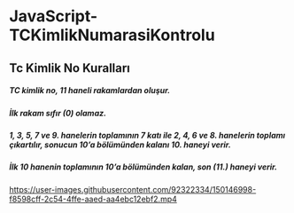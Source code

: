 # JavaScript-TCKimlikNumarasiKontrolu

## Tc Kimlik No Kuralları
##### TC kimlik no, 11 haneli rakamlardan oluşur. 
##### İlk rakam sıfır (0) olamaz. 
##### 1, 3, 5, 7 ve 9. hanelerin toplamının 7 katı ile 2, 4, 6 ve 8. hanelerin toplamı çıkartılır, sonucun 10’a bölümünden kalanı 10. haneyi verir. 
##### İlk 10 hanenin toplamının 10’a bölümünden kalan, son (11.) haneyi verir.

https://user-images.githubusercontent.com/92322334/150146998-f8598cff-2c54-4ffe-aaed-aa4ebc12ebf2.mp4

